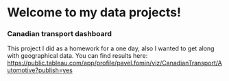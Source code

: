 # Welcome to my data projects!

### Canadian transport dashboard
This project I did as a homework for a one day, also I wanted to get along with geographical data. You can find results here: https://public.tableau.com/app/profile/pavel.fomin/viz/CanadianTransport/Automotive?publish=yes
